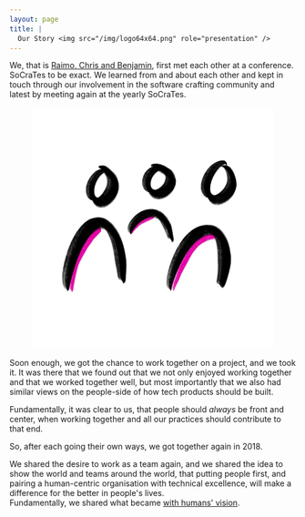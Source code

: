 ```yaml
---
layout: page
title: |
  Our Story <img src="/img/logo64x64.png" role="presentation" />
---
```


We, that is [Raimo, Chris and Benjamin](/humans), first met each other at a conference. SoCraTes to be exact. We learned
from and about each other and kept in touch through our involvement in the software crafting community
and latest by meeting again at the yearly SoCraTes.

<figure>
  <img src="/img/people.jpg" class="mx-auto d-block col-6" alt="Three figures, standing side-by-side">
</figure>

Soon enough, we got the chance to work together on a project, and we took it. It was there that we found out that we not only
enjoyed working together and that we worked together well, but most importantly that we also had similar views on the people-side of how tech products should be built.

Fundamentally, it was clear to us, that people should *always* be front and center, when working together and all our practices should contribute to that end.

So, after each going their own ways, we got together again in 2018.

We shared the desire to work as a team again, and we shared the idea to show the world and teams around the world, that
putting people first, and pairing a human-centric organisation with technical excellence, will make a difference for the
better in people's lives.  
Fundamentally, we shared what became [with humans' vision](/vision).
